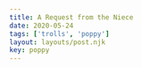 ```yaml
---
title: A Request from the Niece
date: 2020-05-24
tags: ['trolls', 'poppy']
layout: layouts/post.njk
key: poppy
---
```

